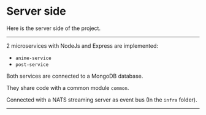 # Server side 

Here is the server side of the project.

___

2 microservices with NodeJs and Express are implemented:
  - `anime-service`
  - `post-service` 

Both services are connected to a MongoDB database.

They share code with a common module `common`.

Connected with a NATS streaming server as event bus (In the `infra` folder).

___
